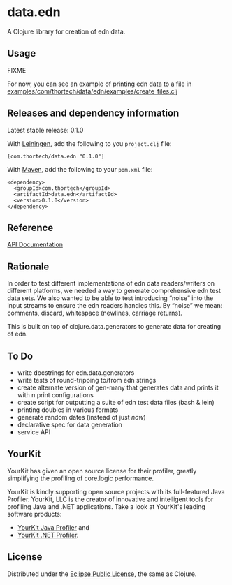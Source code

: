 # data.edn

A Clojure library for creation of edn data.

## Usage

FIXME

For now, you can see an example of printing edn data to a file in [examples/com/thortech/data/edn/examples/create_files.clj](http://github.com/ThorTech/data.edn/blob/master/examples/com/thortech/data/edn/examples/create_files.clj)


## Releases and dependency information

Latest stable release: 0.1.0

With [Leiningen](http://github.com/technomancy/leiningen), add the following to you `project.clj` file:

    [com.thortech/data.edn "0.1.0"]

With [Maven](http://maven.apache.org), add the following to your `pom.xml` file:

    <dependency>
      <groupId>com.thortech</groupId>
      <artifactId>data.edn</artifactId>
      <version>0.1.0</version>
    </dependency>

## Reference

[API Documentation](http://thortech.github.com/data.edn)

## Rationale

In order to test different implementations of edn data readers/writers on different platforms, we needed a way to generate comprehensive edn test data sets. We also wanted to be able to test introducing “noise” into the input streams to ensure the edn readers handles this. By “noise” we mean: comments, discard, whitespace (newlines, carriage returns).

This is built on top of clojure.data.generators to generate data for creating of edn.

## To Do

- write docstrings for edn.data.generators
- write tests of round-tripping to/from edn strings
- create alternate version of gen-many that generates data and prints it with n print configurations
- create script for outputting a suite of edn test data files (bash & lein)
- printing doubles in various formats
- generate random dates (instead of just _now_)
- declarative spec for data generation
- service API

## YourKit

YourKit has given an open source license for their profiler, greatly simplifying the profiling of core.logic performance.

YourKit is kindly supporting open source projects with its full-featured Java Profiler. YourKit, LLC is the creator of innovative and intelligent tools for profiling Java and .NET applications. Take a look at YourKit's leading software products:

- [YourKit Java Profiler](http://www.yourkit.com/java/profiler/index.jsp) and
- [YourKit .NET Profiler](http://www.yourkit.com/.net/profiler/index.jsp).

## License

Distributed under the [Eclipse Public License](http://www.eclipse.org/legal/epl-v10.html), the same as Clojure.
